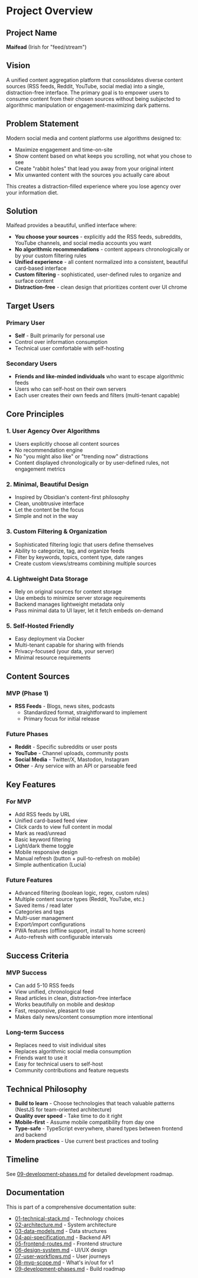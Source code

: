 # Project Overview

## Project Name
**Maifead** (Irish for "feed/stream")

## Vision
A unified content aggregation platform that consolidates diverse content sources (RSS feeds, Reddit, YouTube, social media) into a single, distraction-free interface. The primary goal is to empower users to consume content from their chosen sources without being subjected to algorithmic manipulation or engagement-maximizing dark patterns.

## Problem Statement
Modern social media and content platforms use algorithms designed to:
- Maximize engagement and time-on-site
- Show content based on what keeps you scrolling, not what you chose to see
- Create "rabbit holes" that lead you away from your original intent
- Mix unwanted content with the sources you actually care about

This creates a distraction-filled experience where you lose agency over your information diet.

## Solution
Maifead provides a beautiful, unified interface where:
- **You choose your sources** - explicitly add the RSS feeds, subreddits, YouTube channels, and social media accounts you want
- **No algorithmic recommendations** - content appears chronologically or by your custom filtering rules
- **Unified experience** - all content normalized into a consistent, beautiful card-based interface
- **Custom filtering** - sophisticated, user-defined rules to organize and surface content
- **Distraction-free** - clean design that prioritizes content over UI chrome

## Target Users

### Primary User
- **Self** - Built primarily for personal use
- Control over information consumption
- Technical user comfortable with self-hosting

### Secondary Users
- **Friends and like-minded individuals** who want to escape algorithmic feeds
- Users who can self-host on their own servers
- Each user creates their own feeds and filters (multi-tenant capable)

## Core Principles

### 1. User Agency Over Algorithms
- Users explicitly choose all content sources
- No recommendation engine
- No "you might also like" or "trending now" distractions
- Content displayed chronologically or by user-defined rules, not engagement metrics

### 2. Minimal, Beautiful Design
- Inspired by Obsidian's content-first philosophy
- Clean, unobtrusive interface
- Let the content be the focus
- Simple and not in the way

### 3. Custom Filtering & Organization
- Sophisticated filtering logic that users define themselves
- Ability to categorize, tag, and organize feeds
- Filter by keywords, topics, content type, date ranges
- Create custom views/streams combining multiple sources

### 4. Lightweight Data Storage
- Rely on original sources for content storage
- Use embeds to minimize server storage requirements
- Backend manages lightweight metadata only
- Pass minimal data to UI layer, let it fetch embeds on-demand

### 5. Self-Hosted Friendly
- Easy deployment via Docker
- Multi-tenant capable for sharing with friends
- Privacy-focused (your data, your server)
- Minimal resource requirements

## Content Sources

### MVP (Phase 1)
- **RSS Feeds** - Blogs, news sites, podcasts
  - Standardized format, straightforward to implement
  - Primary focus for initial release

### Future Phases
- **Reddit** - Specific subreddits or user posts
- **YouTube** - Channel uploads, community posts
- **Social Media** - Twitter/X, Mastodon, Instagram
- **Other** - Any service with an API or parseable feed

## Key Features

### For MVP
- Add RSS feeds by URL
- Unified card-based feed view
- Click cards to view full content in modal
- Mark as read/unread
- Basic keyword filtering
- Light/dark theme toggle
- Mobile responsive design
- Manual refresh (button + pull-to-refresh on mobile)
- Simple authentication (Lucia)

### Future Features
- Advanced filtering (boolean logic, regex, custom rules)
- Multiple content source types (Reddit, YouTube, etc.)
- Saved items / read later
- Categories and tags
- Multi-user management
- Export/import configurations
- PWA features (offline support, install to home screen)
- Auto-refresh with configurable intervals

## Success Criteria

### MVP Success
- Can add 5-10 RSS feeds
- View unified, chronological feed
- Read articles in clean, distraction-free interface
- Works beautifully on mobile and desktop
- Fast, responsive, pleasant to use
- Makes daily news/content consumption more intentional

### Long-term Success
- Replaces need to visit individual sites
- Replaces algorithmic social media consumption
- Friends want to use it
- Easy for technical users to self-host
- Community contributions and feature requests

## Technical Philosophy
- **Build to learn** - Choose technologies that teach valuable patterns (NestJS for team-oriented architecture)
- **Quality over speed** - Take time to do it right
- **Mobile-first** - Assume mobile compatibility from day one
- **Type-safe** - TypeScript everywhere, shared types between frontend and backend
- **Modern practices** - Use current best practices and tooling

## Timeline
See [09-development-phases.md](./09-development-phases.md) for detailed development roadmap.

## Documentation
This is part of a comprehensive documentation suite:
- [01-technical-stack.md](./01-technical-stack.md) - Technology choices
- [02-architecture.md](./02-architecture.md) - System architecture
- [03-data-models.md](./03-data-models.md) - Data structures
- [04-api-specification.md](./04-api-specification.md) - Backend API
- [05-frontend-routes.md](./05-frontend-routes.md) - Frontend structure
- [06-design-system.md](./06-design-system.md) - UI/UX design
- [07-user-workflows.md](./07-user-workflows.md) - User journeys
- [08-mvp-scope.md](./08-mvp-scope.md) - What's in/out for v1
- [09-development-phases.md](./09-development-phases.md) - Build roadmap
